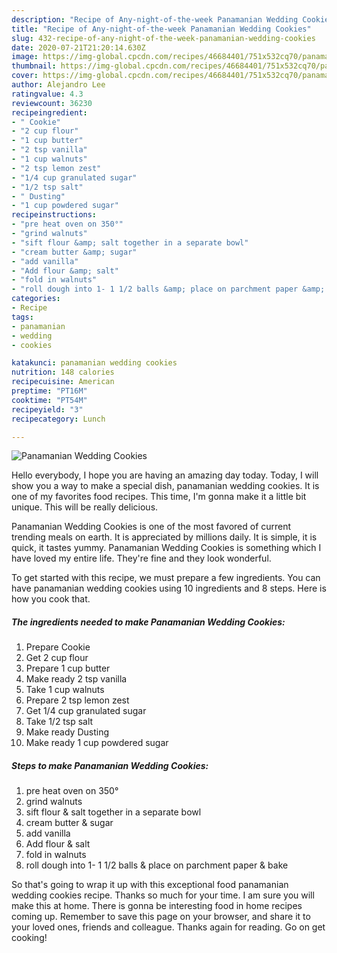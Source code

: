 ```yaml
---
description: "Recipe of Any-night-of-the-week Panamanian Wedding Cookies"
title: "Recipe of Any-night-of-the-week Panamanian Wedding Cookies"
slug: 432-recipe-of-any-night-of-the-week-panamanian-wedding-cookies
date: 2020-07-21T21:20:14.630Z
image: https://img-global.cpcdn.com/recipes/46684401/751x532cq70/panamanian-wedding-cookies-recipe-main-photo.jpg
thumbnail: https://img-global.cpcdn.com/recipes/46684401/751x532cq70/panamanian-wedding-cookies-recipe-main-photo.jpg
cover: https://img-global.cpcdn.com/recipes/46684401/751x532cq70/panamanian-wedding-cookies-recipe-main-photo.jpg
author: Alejandro Lee
ratingvalue: 4.3
reviewcount: 36230
recipeingredient:
- " Cookie"
- "2 cup flour"
- "1 cup butter"
- "2 tsp vanilla"
- "1 cup walnuts"
- "2 tsp lemon zest"
- "1/4 cup granulated sugar"
- "1/2 tsp salt"
- " Dusting"
- "1 cup powdered sugar"
recipeinstructions:
- "pre heat oven on 350°"
- "grind walnuts"
- "sift flour &amp; salt together in a separate bowl"
- "cream butter &amp; sugar"
- "add vanilla"
- "Add flour &amp; salt"
- "fold in walnuts"
- "roll dough into 1- 1 1/2 balls &amp; place on parchment paper &amp; bake"
categories:
- Recipe
tags:
- panamanian
- wedding
- cookies

katakunci: panamanian wedding cookies 
nutrition: 148 calories
recipecuisine: American
preptime: "PT16M"
cooktime: "PT54M"
recipeyield: "3"
recipecategory: Lunch

---
```



![Panamanian Wedding Cookies](https://img-global.cpcdn.com/recipes/46684401/751x532cq70/panamanian-wedding-cookies-recipe-main-photo.jpg)

Hello everybody, I hope you are having an amazing day today. Today, I will show you a way to make a special dish, panamanian wedding cookies. It is one of my favorites food recipes. This time, I'm gonna make it a little bit unique. This will be really delicious.



Panamanian Wedding Cookies is one of the most favored of current trending meals on earth. It is appreciated by millions daily. It is simple, it is quick, it tastes yummy. Panamanian Wedding Cookies is something which I have loved my entire life. They're fine and they look wonderful.


To get started with this recipe, we must prepare a few ingredients. You can have panamanian wedding cookies using 10 ingredients and 8 steps. Here is how you cook that.

<!--inarticleads1-->

##### The ingredients needed to make Panamanian Wedding Cookies:

1. Prepare  Cookie
1. Get 2 cup flour
1. Prepare 1 cup butter
1. Make ready 2 tsp vanilla
1. Take 1 cup walnuts
1. Prepare 2 tsp lemon zest
1. Get 1/4 cup granulated sugar
1. Take 1/2 tsp salt
1. Make ready  Dusting
1. Make ready 1 cup powdered sugar




<!--inarticleads2-->

##### Steps to make Panamanian Wedding Cookies:

1. pre heat oven on 350°
1. grind walnuts
1. sift flour &amp; salt together in a separate bowl
1. cream butter &amp; sugar
1. add vanilla
1. Add flour &amp; salt
1. fold in walnuts
1. roll dough into 1- 1 1/2 balls &amp; place on parchment paper &amp; bake




So that's going to wrap it up with this exceptional food panamanian wedding cookies recipe. Thanks so much for your time. I am sure you will make this at home. There is gonna be interesting food in home recipes coming up. Remember to save this page on your browser, and share it to your loved ones, friends and colleague. Thanks again for reading. Go on get cooking!

